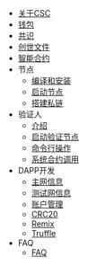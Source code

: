 - [关于CSC](/introduction.md)
- [钱包](/wallet.md)
- [共识](/consensus.md)
- [创世文件](/genesis.md)
- [智能合约](https://docs.soliditylang.org/en/latest/)
- 节点
  - [编译和安装](/node_compile.md)
  - [启动节点](/node_run.md)
  - [搭建私链](/node_private_chain.md)
- 验证人
  - [介绍](/validator_intro.md)
  - [启动验证节点](/validator_guide.md)
  - [命令行操作](/validator_cli.md)
  - [系统合约调用](/genesis_contract.md)
- DAPP开发
  - [主网信息](/mainnet.md)
  - [测试网信息](/testnet.md)
  - [账户管理](/wallet_manage.md)
  - [CRC20](/crc20.md)
  - [Remix](/contract_remix.md)
  - [Truffle](/contract_truffle.md)
- FAQ
  - [FAQ](/faq.md)
